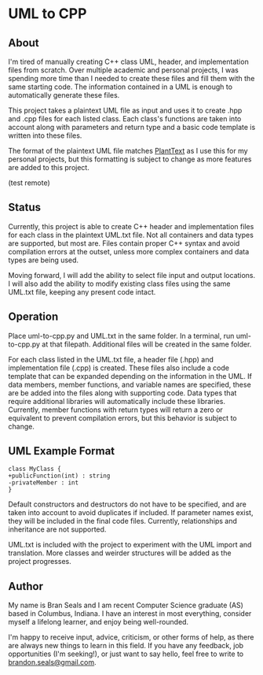 # UML to CPP

## About

I'm tired of manually creating C++ class UML, header, and implementation files from scratch. Over multiple academic and personal projects, I was spending more time than I needed to create these files and fill them with the same starting code. The information contained in a UML is enough to automatically generate these files.

This project takes a plaintext UML file as input and uses it to create .hpp and .cpp files for each listed class. Each class's functions are taken into account along with parameters and return type and a basic code template is written into these files.

The format of the plaintext UML file matches [PlantText](https://www.planttext.com/) as I use this for my personal projects, but this formatting is subject to change as more features are added to this project.

(test remote)

## Status

Currently, this project is able to create C++ header and implementation files for each class in the plaintext UML.txt file. Not all containers and data types are supported, but most are. Files contain proper C++ syntax and avoid compilation errors at the outset, unless more complex containers and data types are being used. 

Moving forward, I will add the ability to select file input and output locations. I will also add the ability to modify existing class files using the same UML.txt file, keeping any present code intact. 

## Operation

Place uml-to-cpp.py and UML.txt in the same folder. In a terminal, run uml-to-cpp.py at that filepath. Additional files will be created in the same folder.

For each class listed in the UML.txt file, a header file (.hpp) and implementation file (.cpp) is created. These files also include a code template that can be expanded depending on the information in the UML. If data members, member functions, and variable names are specified, these are be added into the files along with supporting code. Data types that require additional libraries will automatically include these libraries. Currently, member functions with return types will return a zero or equivalent to prevent compilation errors, but this behavior is subject to change.

## UML Example Format

~~~
class MyClass {
+publicFunction(int) : string
-privateMember : int
}
~~~

Default constructors and destructors do not have to be specified, and are taken into account to avoid duplicates if included. If parameter names exist, they will be included in the final code files. Currently, relationships and inheritance are not supported.

UML.txt is included with the project to experiment with the UML import and translation. More classes and weirder structures will be added as the project progresses.

## Author

My name is Bran Seals and I am recent Computer Science graduate (AS) based in Columbus, Indiana. I have an interest in most everything, consider myself a lifelong learner, and enjoy being well-rounded.

I'm happy to receive input, advice, criticism, or other forms of help, as there are always new things to learn in this field. If you have any feedback, job opportunities (I'm seeking!), or just want to say hello, feel free to write to brandon.seals@gmail.com.
